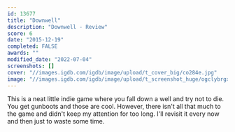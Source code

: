 ```yaml
---
id: 13677
title: "Downwell"
description: "Downwell - Review"
score: 6
date: "2015-12-19"
completed: FALSE
awards: ""
modified_date: "2022-07-04"
screenshots: []
cover: "//images.igdb.com/igdb/image/upload/t_cover_big/co284e.jpg"
image: "//images.igdb.com/igdb/image/upload/t_screenshot_huge/ogclybrgxwked9ppdoet.jpg"
---
```

This is a neat little indie game where you fall down a well and try not to die. You get gunboots and those are cool. However, there isn't all that much to the game and didn't keep my attention for too long. I'll revisit it every now and then just to waste some time.